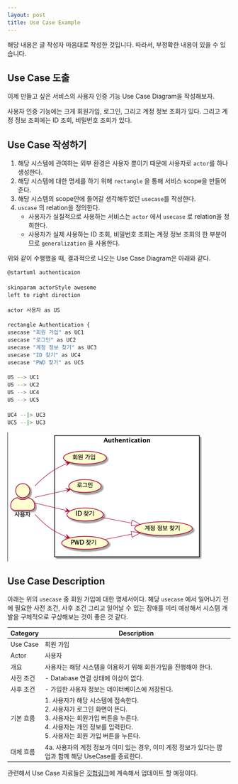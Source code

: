 ```yaml
---
layout: post
title: Use Case Example
---
```


해당 내용은 글 작성자 마음대로 작성한 것입니다. 따라서, 부정확한 내용이 있을 수 있습니다.

## Use Case 도출

이제 만들고 싶은 서비스의 사용자 인증 기능 Use Case Diagram을 작성해보자.

사용자 인증 기능에는 크게 회원가입, 로그인, 그리고 계정 정보 조회가 있다. 그리고 계정 정보 조회에는 ID 조회,  비밀번호 조회가 있다.

## Use Case 작성하기

1. 해당 시스템에 관여하는 외부 환경은 사용자 뿐이기 때문에 사용자로 `actor`를 하나 생성한다.
2. 해당 시스템에 대한 명세를 하기 위해 `rectangle` 을 통해 서비스 scope을 만들어준다.
3. 해당 시스템의 scope안에 들어갈 생각해두었던 `usecase`를 작성한다.
4. `uscase` 의 relation을 정의한다.
    - 사용자가 실질적으로 사용하는 서비스는 `actor` 에서 `usecase` 로 relation을 정희한다.
    - 사용자가 실제 사용하는 ID 조회, 비밀번호 조회는 계정 정보 조회의 한 부분이므로 `generalization` 을 사용한다.

위와 같이 수행했을 때, 결과적으로 나오는 Use Case Diagram은 아래와 같다.

```bash
@startuml authenticaion

skinparam actorStyle awesome
left to right direction

actor 사용자 as US

rectangle Authentication {
usecase "회원 가입" as UC1
usecase "로그인" as UC2
usecase "계정 정보 찾기" as UC3
usecase "ID 찾기" as UC4
usecase "PWD 찾기" as UC5

US --> UC1
US --> UC2
US --> UC4
US --> UC5

UC4 --|> UC3
UC5 --|> UC3

```

![authentication](/assets/img/21-02-27/01_Authentication.png)

## Use Case Description

 아래는 위의 `usecase` 중 회원 가입에 대한 명세서이다. 해당  `usecase` 에서 일어나기 전에 필요한 사전 조건, 사후 조건 그리고 일어날 수 있는 장애를 미리 예상해서 시스템 개발을 구체적으로 구상해보는 것이 좋은 것 같다.

|Category|Description|
|---|---|
|Use Case|회원 가입|
|Actor|사용자|
|개요|사용자는 해당 시스템을 이용하기 위해 회원가입을 진행해야 한다.|
|사전 조건|- Database 연결 상태에 이상이 없다.|
|사후 조건|- 가입한 사용자 정보는 데이터베이스에 저장된다.
|기본 흐름|1. 사용자가 해당 시스템에 접속한다.<br/> 2. 사용자가 로그인 화면이 뜬다.<br/>3. 사용자는 회원가입 버튼을 누른다.<br/>4. 사용자는 개인 정보를 입력한다.<br/>5. 사용자는 회원 가입 버튼을 누른다.|
|대체 흐름|4a. 사용자의 계정 정보가 이미 있는 경우, 이미 계정 정보가 있다는 팝업과 함께 해당 UseCase를 종료한다.|

관련해서 Use Case 자료들은 [깃헙링크](https://github.com/ye-geeee/moni-app-server/tree/develop/diagram)에 계속해서 업데이트 할 예정이다.
